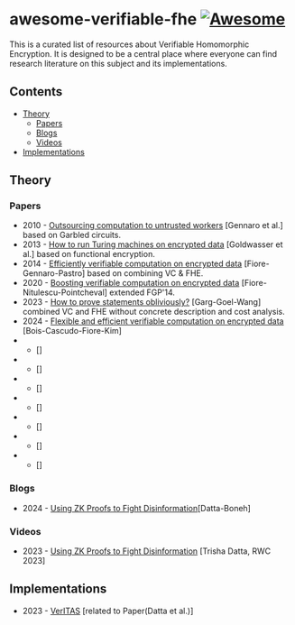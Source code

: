 # awesome-verifiable-fhe [![Awesome](https://cdn.rawgit.com/sindresorhus/awesome/d7305f38d29fed78fa85652e3a63e154dd8e8829/media/badge.svg)](https://github.com/sindresorhus/awesome)

This is a curated list of resources about Verifiable Homomorphic Encryption. It is designed to be a central place where everyone can find research literature on this subject and its implementations.


## Contents

- [Theory](#theory)
	- [Papers](#introductory-papers)
	- [Blogs](#blogs)
	- [Videos](#videos)
- [Implementations](#implementations)  


## Theory

### Papers
- 2010 - [Outsourcing computation to untrusted workers](https://arxiv.org/abs/1109.6882) [Gennaro et al.] based on Garbled circuits.
- 2013 - [How to run Turing machines on encrypted data](https://doi.org/10.1007/978-3-642-40084-1_30) [Goldwasser et al.] based on functional encryption.
- 2014 - [Efficiently verifiable computation on encrypted data](https://doi.org/10.1145/2660267.2660366) [Fiore-Gennaro-Pastro] based on combining VC & FHE.
- 2020 - [Boosting verifiable computation on encrypted data](https://doi.org/10.1007/978-3-030-45388-6_5) [Fiore-Nitulescu-Pointcheval] extended FGP'14.
- 2023 - [How to prove statements obliviously?](https://eprint.iacr.org/2023/1609) [Garg-Goel-Wang] combined VC and FHE without concrete description and cost analysis.
- 2024 - [Flexible and efficient verifiable computation on encrypted data](https://doi.org/10.1007/978-3-030-75248-4_19) [Bois-Cascudo-Fiore-Kim]
- - []() []
- - []() []
- - []() []
- - []() []
- - []() []
- - []() []
- - []() []



### Blogs
- 2024 - [Using ZK Proofs to Fight Disinformation](https://medium.com/@boneh/using-zk-proofs-to-fight-disinformation-17e7d57fe52f)[Datta-Boneh]


### Videos
- 2023 - [Using ZK Proofs to Fight Disinformation](https://youtu.be/MwTK6ZQhOQg?t=2953) [Trisha Datta, RWC 2023]

## Implementations
- 2023 - [VerITAS](https://github.com/zk-VerITAS/VerITAS) [related to Paper(Datta et al.)]
